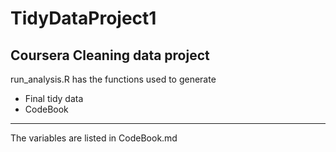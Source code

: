 # TidyDataProject1
Coursera Cleaning data project
----
run_analysis.R has the functions used to generate
- Final tidy data
- CodeBook

---

The variables are listed in CodeBook.md